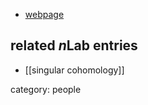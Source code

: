 

* [webpage](http://www.math.ucla.edu/~ysella/)

## related $n$Lab entries

* [[singular cohomology]]

category: people